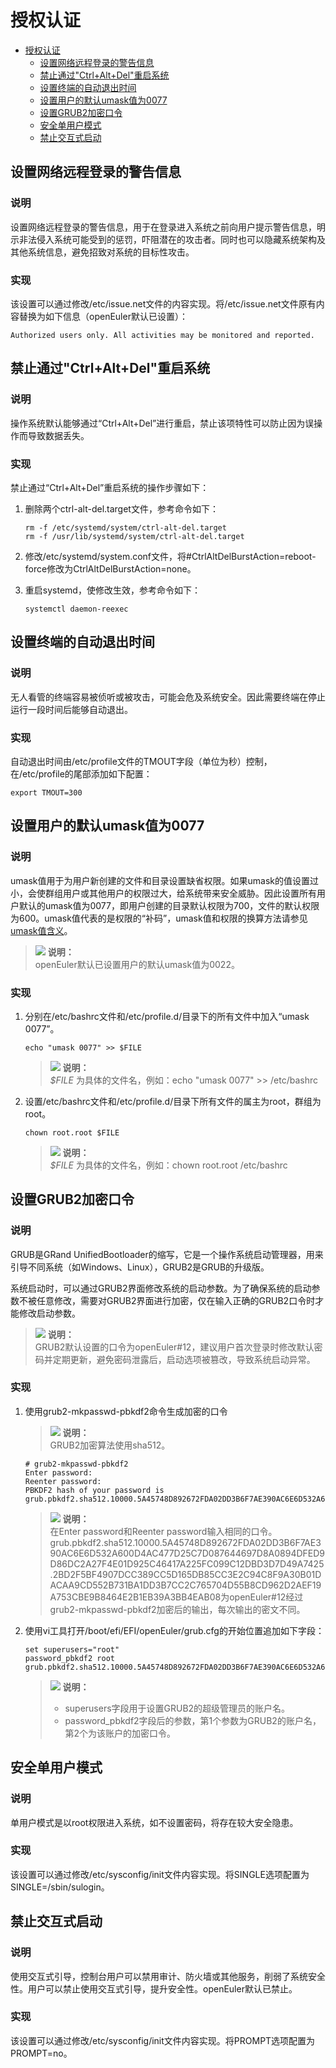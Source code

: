 # 授权认证

- [授权认证](#授权认证)
    - [设置网络远程登录的警告信息](#设置网络远程登录的警告信息)
    - [禁止通过"Ctrl+Alt+Del"重启系统](#禁止通过ctrlaltdel重启系统)
    - [设置终端的自动退出时间](#设置终端的自动退出时间)
    - [设置用户的默认umask值为0077](#设置用户的默认umask值为0077)
    - [设置GRUB2加密口令](#设置grub2加密口令)
    - [安全单用户模式](#安全单用户模式)
    - [禁止交互式启动](#禁止交互式启动)


## 设置网络远程登录的警告信息

### 说明

设置网络远程登录的警告信息，用于在登录进入系统之前向用户提示警告信息，明示非法侵入系统可能受到的惩罚，吓阻潜在的攻击者。同时也可以隐藏系统架构及其他系统信息，避免招致对系统的目标性攻击。

### 实现

该设置可以通过修改/etc/issue.net文件的内容实现。将/etc/issue.net文件原有内容替换为如下信息（openEuler默认已设置）：

```
Authorized users only. All activities may be monitored and reported. 
```

## 禁止通过"Ctrl+Alt+Del"重启系统

### 说明

操作系统默认能够通过“Ctrl+Alt+Del”进行重启，禁止该项特性可以防止因为误操作而导致数据丢失。

### 实现

禁止通过“Ctrl+Alt+Del”重启系统的操作步骤如下：

1.  删除两个ctrl-alt-del.target文件，参考命令如下：

    ```
    rm -f /etc/systemd/system/ctrl-alt-del.target
    rm -f /usr/lib/systemd/system/ctrl-alt-del.target
    ```

2.  修改/etc/systemd/system.conf文件，将\#CtrlAltDelBurstAction=reboot-force修改为CtrlAltDelBurstAction=none。
3.  重启systemd，使修改生效，参考命令如下：

    ```
    systemctl daemon-reexec
    ```

## 设置终端的自动退出时间

### 说明

无人看管的终端容易被侦听或被攻击，可能会危及系统安全。因此需要终端在停止运行一段时间后能够自动退出。

### 实现

自动退出时间由/etc/profile文件的TMOUT字段（单位为秒）控制，在/etc/profile的尾部添加如下配置：

```
export TMOUT=300
```

## 设置用户的默认umask值为0077

### 说明

umask值用于为用户新创建的文件和目录设置缺省权限。如果umask的值设置过小，会使群组用户或其他用户的权限过大，给系统带来安全威胁。因此设置所有用户默认的umask值为0077，即用户创建的目录默认权限为700，文件的默认权限为600。umask值代表的是权限的“补码”，umask值和权限的换算方法请参见[umask值含义](#umask值含义)。

>![](public_sys-resources/icon-note.gif) **说明：**   
>openEuler默认已设置用户的默认umask值为0022。  

### 实现

1.  分别在/etc/bashrc文件和/etc/profile.d/目录下的所有文件中加入“umask 0077”。

    ```
    echo "umask 0077" >> $FILE
    ```

    >![](public_sys-resources/icon-note.gif) **说明：**   
    >_$FILE_  为具体的文件名，例如：echo "umask 0077" \>\> /etc/bashrc  

2.  设置/etc/bashrc文件和/etc/profile.d/目录下所有文件的属主为root，群组为root。

    ```
    chown root.root $FILE
    ```

    >![](public_sys-resources/icon-note.gif) **说明：**   
    >_$FILE_  为具体的文件名，例如：chown root.root /etc/bashrc  


## 设置GRUB2加密口令

### 说明

GRUB是GRand UnifiedBootloader的缩写，它是一个操作系统启动管理器，用来引导不同系统（如Windows、Linux），GRUB2是GRUB的升级版。

系统启动时，可以通过GRUB2界面修改系统的启动参数。为了确保系统的启动参数不被任意修改，需要对GRUB2界面进行加密，仅在输入正确的GRUB2口令时才能修改启动参数。

>![](public_sys-resources/icon-note.gif) **说明：**   
>GRUB2默认设置的口令为openEuler\#12，建议用户首次登录时修改默认密码并定期更新，避免密码泄露后，启动选项被篡改，导致系统启动异常。  

### 实现

1.  使用grub2-mkpasswd-pbkdf2命令生成加密的口令

    >![](public_sys-resources/icon-note.gif) **说明：**   
    >GRUB2加密算法使用sha512。  

    ```
    # grub2-mkpasswd-pbkdf2
    Enter password: 
    Reenter password: 
    PBKDF2 hash of your password is 
    grub.pbkdf2.sha512.10000.5A45748D892672FDA02DD3B6F7AE390AC6E6D532A600D4AC477D25C7D087644697D8A0894DFED9D86DC2A27F4E01D925C46417A225FC099C12DBD3D7D49A7425.2BD2F5BF4907DCC389CC5D165DB85CC3E2C94C8F9A30B01DACAA9CD552B731BA1DD3B7CC2C765704D55B8CD962D2AEF19A753CBE9B8464E2B1EB39A3BB4EAB08
    ```

    >![](public_sys-resources/icon-note.gif) **说明：**   
    >在Enter password和Reenter password输入相同的口令。  
    >grub.pbkdf2.sha512.10000.5A45748D892672FDA02DD3B6F7AE390AC6E6D532A600D4AC477D25C7D087644697D8A0894DFED9D86DC2A27F4E01D925C46417A225FC099C12DBD3D7D49A7425.2BD2F5BF4907DCC389CC5D165DB85CC3E2C94C8F9A30B01DACAA9CD552B731BA1DD3B7CC2C765704D55B8CD962D2AEF19A753CBE9B8464E2B1EB39A3BB4EAB08为openEuler\#12经过grub2-mkpasswd-pbkdf2加密后的输出，每次输出的密文不同。  

2.  使用vi工具打开/boot/efi/EFI/openEuler/grub.cfg的开始位置追加如下字段：

    ```
    set superusers="root"
    password_pbkdf2 root grub.pbkdf2.sha512.10000.5A45748D892672FDA02DD3B6F7AE390AC6E6D532A600D4AC477D25C7D087644697D8A0894DFED9D86DC2A27F4E01D925C46417A225FC099C12DBD3D7D49A7425.2BD2F5BF4907DCC389CC5D165DB85CC3E2C94C8F9A30B01DACAA9CD552B731BA1DD3B7CC2C765704D55B8CD962D2AEF19A753CBE9B8464E2B1EB39A3BB4EAB08
    ```

    >![](public_sys-resources/icon-note.gif) **说明：**   
    >-   superusers字段用于设置GRUB2的超级管理员的账户名。  
    >-   password\_pbkdf2字段后的参数，第1个参数为GRUB2的账户名，第2个为该账户的加密口令。  


## 安全单用户模式

### 说明

单用户模式是以root权限进入系统，如不设置密码，将存在较大安全隐患。

### 实现

该设置可以通过修改/etc/sysconfig/init文件内容实现。将SINGLE选项配置为SINGLE=/sbin/sulogin。

## 禁止交互式启动

### 说明

使用交互式引导，控制台用户可以禁用审计、防火墙或其他服务，削弱了系统安全性。用户可以禁止使用交互式引导，提升安全性。openEuler默认已禁止。

### 实现

该设置可以通过修改/etc/sysconfig/init文件内容实现。将PROMPT选项配置为PROMPT=no。